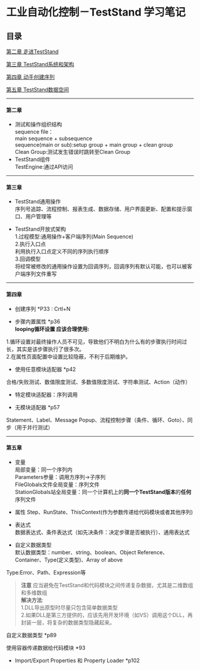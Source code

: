# 工业自动化控制－TestStand 学习笔记
## 目录
[第二章 走进TestStand](#第二章)

[第三章 TestStand系统和架构](#第三章)

[第四章 动手创建序列](#第四章)

[第五章 TestStand数据空间](#第五章)

***
#### 第二章
* 测试和操作组织结构  
sequence file：  
main sequence + subsequence  
sequence(main or sub):setup group + main group + clean group  
Clean Group:测试发生错误时跳转至Clean Group
* TestStand组件  
TestEngine:通过API访问  
***

#### 第三章
* TestStand通用操作  
序列号追踪、流程控制、报表生成、数据存储、用户界面更新、配置和提示窗口、用户管理等

* TestStand开放式架构  
1.过程模型:通用操作+客户端序列(Main Sequence)  
2.执行入口点   
利用执行入口点定义不同的序列执行顺序    
3.回调模型    
将经常被修改的通用操作设置为回调序列，回调序列有默认可能，也可以被客户端序列文件重写
***

#### 第四章
* 创建序列 *P33 : Crtl+N

* 步骤内置属性 *p36  
**looping循环设置 应该合理使用:**

1.循环设置对最终操作人员不可见，导致他们不明白为什么有的步骤执行时间过长，其实是该步骤执行了很多次。  
2.在属性页面配置中设置比较隐蔽，不利于后期维护。

* 使用任意模块适配器 *p42  

合格/失败测试、数值限度测试、多数值限度测试、字符串测试、Action（动作）

* 特定模块适配器：序列调用

* 无模块适配器 *p57

Statement、Label、Message Popup、流程控制步骤（条件、循环、Goto）、同步（用于并行测试）
***

#### 第五章
* 变量  
局部变量：同一个序列内  
Parameters参量：调用方序列->子序列  
FileGlobals文件全局变量：序列文件  
StationGlobals站全局变量：同一个计算机上的**同一个TestStand版本**的**任何**序列文件  

* 属性
Step、RunState、ThisContext(作为参数传递给代码模块或者其他序列)

* 表达式  
数据表达式、条件表达式（如先决条件：决定步骤是否被执行）、通用表达式

* 自定义数据类型  
默认数据类型：number、string、boolean、Object Reference、Container、Type(定义类型)、Array of above

Type:Error、Path、Expression等

>**注意** 应当避免在TestStand和代码模块之间传递复杂数据，尤其是二维数组和多维数组  
>**解决方法**:  
>1.DLL导出原型时尽量只包含简单数据类型  
>2.如果DLL是第三方提供的，应该先用开发环境（如VS）调用这个DLL，再封装一层，将复杂的数据类型隐藏起来。

自定义数据类型 *p89

使用容器传递数据给代码模块 *93   

* Import/Export Properties 和 Property Loader  *p102


